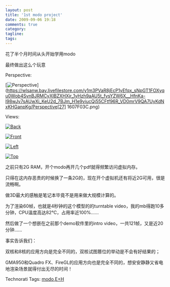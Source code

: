 ```yaml
---
layout: post
title: '1st modo project'
date: 2009-09-06 19:18
comments: true
category: 
tagline: 
tags:
---
```

    

花了半个月时间从头开始学用modo

最终做出这么个玩意

Perspective:

[![Perspective](https://wlsanw.bay.livefilestore.com/y1mQiONMjDwG9YXsdDhVwCIlJI9l1QQTjNrAoOk--wSzUzYHcG6WNT-dxLTiD7PMd4Bk4LGzihLiygRPNZSlf0XbxjmdS0NGRsErKXT7iLAh5P6zK1Q5D075Y4htRn3UPam1BHF4OPSAsMLi9uhvIVkQg/Perspective_thumb[25].png)](https://wlsanw.bay.livefilestore.com/y1m3PVaR8jEcP1yEfqx_sNpGT1FOXyqu0Wob4SvnBJRMCyXIBZXHXjr_1yHzh9aAU5t_fvsYZW6X__HfnKa-I98wJv7sAUwXi_KeU2d_7BJm_H1e9viucQj55CFtf96R_VD0mrV9QA7UyKdNxKHGanpKg/Perspective[27] 1607F03C.png)

Views:

[![Back](https://wlsanw.bay.livefilestore.com/y1myn7kuigvimZ9FlyDhKO7KYApbkFoPjTkUgAHD_MTZkFSA7ScowZ1KBm6OMkjtRy-D6371uolMQr0IY38SigHuyw8XWWscgBIATjK2j9CYw4vS7-PLduozv897Le7lyaYpX9lQT81l1uuDl7gmfjh3g/Back_thumb.png)](https://wlsanw.bay.livefilestore.com/y1mx8RhMbbYQyJTPp1v08xMC76mb5ZHXlKR68HEl54u4ZveQD2Ae48uvGVqWpz6TcalbsiufTAZ-P-azjhuPUEijcLItoTZObUy2bYvyEqWYEMs34Co-y7YwRPJvs7KTvmOtbKaW28LRVw74SF71_-fYw/Back[2].png)

[![Front](https://wlsanw.bay.livefilestore.com/y1mUUevpdB3E0NGXmfvLD_1lahMTUjoXiihGwMsXf3faqF-shwmo8QTiStxgtgJFoBc6PFzigi4tJhUIVch0LjUFfWRJ_awP97HzZW4YyfKCNioxHg-7NzmsWmXHvf7YaIxkhDxMi3eoIEinVD9zep_kQ/Front_thumb.png)](https://wlsanw.bay.livefilestore.com/y1mtAbZ6cWJlTQTtqFRsvzBPo3hzMs7x08Ut4qSWRvx6FnJCd8aFHxE268xpLASF94vJKqmTULmvQ6St6klnvo2kY-RIicmMcx-Wq9EqLqsovLDrVazhrlSHWU99Yw0mpy8sEhXKOcN0PGWFFAFteNVMQ/Front[2].png)

[![Left](https://wlsanw.bay.livefilestore.com/y1mI3QdZYEH4p0EwBrMajH_N6f9nvKNNksqNN8JQr-zS5eP8I_UCC0fSDemtC9JUsmhf-8WWah2SgACgrBeP9XT9jeMiZXGQ6wi3YLap56vXbkhozNmmj_iOX067WjYfFcBWh4p5wmCLXlVFVRzWBp8sg/Left_thumb.png)](https://wlsanw.bay.livefilestore.com/y1mwS2xIEST8ClEBbgQ6u_rL3q6VOjuT9fBRsLHkMLmpCpyukzbxBF6rUscb8ymYBW2_m-cBubb29Gg0-7a0PqQ0uVskPKJ-YIKk-43r0kSPlw3qc7eW8QUrz22gDGl-_fdHYtuEvsfLqnTqkblL-EN6A/Left[2].png)

[![Top](https://wlsanw.bay.livefilestore.com/y1mtBes1X86tE5XcgEnTJJVMBitUYxA1kzT47Xn40uEiH102W-RUsJ47nlYIkVOgzGzAr0ooN9-4iBnafeBsC6IoOhjkHwVpJQGxy2isyF_81Gu0zb_JbZqugIQ2h87UDZ6RS9NjZ_S0eoC9i9dtYjcRA/Top_thumb.png)](https://wlsanw.bay.livefilestore.com/y1moCy1i_ElvrEcx7_OQSUHyaJNYd4I940dQjtA94qt0NnMTlNIs76UfABo2hCRFFx4O3UD0322D4gecMJ4AenJ4z8coM0LgzGHf72o8jfSW8OGOKGXg1eZznHmD8vAbfUMX2z5yF-PHUVdDYHcjjb9vw/Top[2].png)

之前只有2G RAM，开个modo再开几个pdf就得频繁访问虚拟内存。

只得在这内存恶贵的时候换了一条2G的，现在开个虚拟机还有将近2G可用，很是流畅啊。

做3D最大的感触是笔记本毕竟不是用来做大规模计算的。

为了渲染60帧，也就是4秒钟的这个模型的的turntable video，我的mb得跑10多分钟，CPU温度高达82℃，占用率近100%……

然后做了一个想嵌在之前那个demo软件里的intro video，一共121帧，又是近20分钟……

事实告诉我们：

双核和8核的应用方向是完全不同的，双核试图篡位的举动是不会有好结果的；

GMA950和Quadro FX、FireGL的应用方向也是完全不同的，想安安静静又省电地渲染场景就得付出无尽的时间！

Technorati Tags: [modo](http://technorati.com/tags/modo),[E+H](http://technorati.com/tags/E%2bH)
